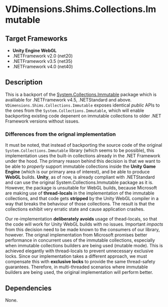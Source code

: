 # VDimensions.Shims.Collections.Immutable

## Target Frameworks

* __Unity Engine WebGL__  
* .NETFramework v2.0 (net20)
* .NETFramework v3.5 (net35)
* .NETFramework v4.0 (net40)

## Description

This is a backport of the [System.Collections.Immutable](https://www.nuget.org/packages/System.Collections.Immutable) package which is avalilable for .NETFramework v4.5, .NETStandard and above. `VDimensions.Shims.Collections.Immutable` exposes identical _public_ APIs to the ones from the `System.Collections.Immutable`, which will enable backporting existing code depenent on immutable collections to older .NET Framework versions without issues.  

### Differences from the orignal implementation

It must be noted, that instead of backporting the source code of the original `System.Collections.Immutable` library (which seems to be possible), this implementation uses the built-in collections already in the .NET Framework under the hood. The primary reason behind this decision is that we want to be able to _properly_ support immutable collections inside the __Unity Game Engine__ (which is our primary area of interest), and be able to produce __WebGL__ builds. __Unity__, as of now, is already compliant with .NETStandard and can use the original System.Collections.Immutable package as it is. However, the package is unsuitable for WebGL builds, because Microsoft are making use of __thread-locals__ in the implementation of the immutable collections, and that code gets __stripped__ by the Unity WebGL compiler in a way that breaks the behaviour of those collections. The result is that the collections exhibit very erratic state and cause application crashes.

Our re-implementation __deliberately avoids__ usage of thead-locals, so that the code will work for Unity WebGL builds with no issues. Important _impacts_ from this decision need to be made known to the consumers of our library, however. The orignal implementation from Microsoft promises better performance in concurrent uses of the immutable collections, especially when immutable collections builders are being used (mutable mode). This is achieved elegantly with thread-locals to prevent unnecessary exclusive locks. Since our implementation takes a different approach, we must compensate this with  __exclusive locks__ to provide the same thread-safety guarantees. Therefore, in multi-threaded scenarios where immutable builders are being used, the original implementation will perform better.


## Dependencies

None.